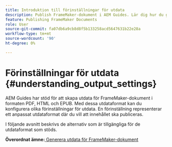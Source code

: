 ```yaml
---
title: Introduktion till förinställningar för utdata
description: Publish FrameMaker-dokument i AEM Guides. Lär dig hur du genererar utdata för FrameMaker-dokument i formaten PDF, HTML och EPUB.
feature: Publishing FrameMaker Documents
role: User
source-git-commit: fa07db6a9cb8d8f5b133258acd5647631b22e28a
workflow-type: tm+mt
source-wordcount: '90'
ht-degree: 0%

---
```


# Förinställningar för utdata {#understanding_output_settings}

AEM Guides har stöd för att skapa utdata för FrameMaker-dokument i formaten PDF, HTML och EPUB. Med dessa utdataformat kan du konfigurera olika förinställningar för utdata. En förinställning representerar ett anpassat utdataformat där du vill att innehållet ska publiceras.

I följande avsnitt beskrivs de alternativ som är tillgängliga för de utdataformat som stöds.

**Överordnat ämne:**[ Generera utdata för FrameMaker-dokument](fm-output-generatation.md)
